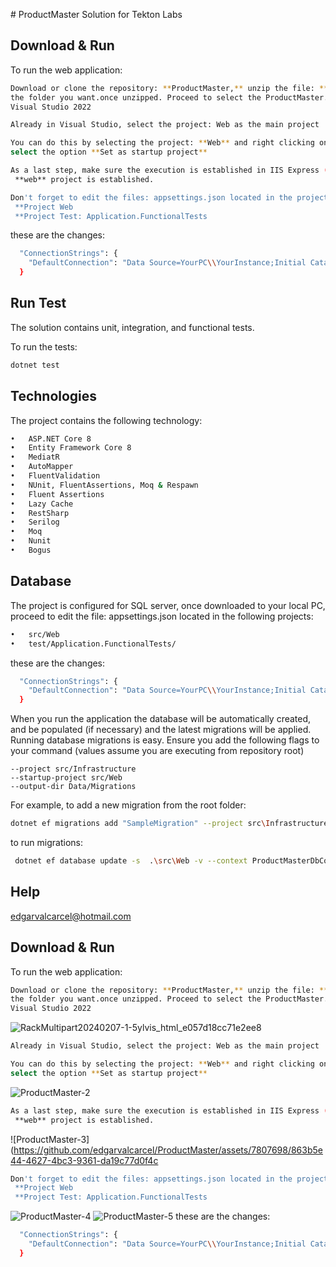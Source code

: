 ﻿﻿# ProductMaster Solution for Tekton Labs
## Download & Run
To run the web application:

```bash
Download or clone the repository: **ProductMaster,** unzip the file: **ProductMaster-master.zip** to
the folder you want.once unzipped. Proceed to select the ProductMaster.sln file to be opened with
Visual Studio 2022
 ```

```bash
Already in Visual Studio, select the project: Web as the main project

You can do this by selecting the project: **Web** and right clicking on it and on the pop-up menu
select the option **Set as startup project**
 ```

```bash
As a last step, make sure the execution is established in IIS Express (just for this test) and that the
 **web** project is established.
 ```

```bash
Don't forget to edit the files: appsettings.json located in the projects:
 **Project Web
 **Project Test: Application.FunctionalTests
 ```

these are the changes:
```bash
  "ConnectionStrings": {
    "DefaultConnection": "Data Source=YourPC\\YourInstance;Initial Catalog=ProductMasterDb;User ID=YourUser;Password=YourPassword;MultipleActiveResultSets=True;Connect Timeout=100;Encrypt=False;"
  }
 ```
## Run Test

The solution contains unit, integration, and functional tests.

To run the tests:
```bash
dotnet test
```

## Technologies

The project contains the following technology:
```bash
•	ASP.NET Core 8
•	Entity Framework Core 8
•	MediatR
•	AutoMapper
•	FluentValidation
•	NUnit, FluentAssertions, Moq & Respawn
•	Fluent Assertions
•	Lazy Cache
•	RestSharp
•	Serilog
•	Moq
•	Nunit
•	Bogus
 ```
## Database
The project is configured for SQL server, once downloaded to your local PC, proceed to edit the file: appsettings.json located in the following projects:
```bash
•	src/Web
•	test/Application.FunctionalTests/
 ```
these are the changes:
```bash
  "ConnectionStrings": {
    "DefaultConnection": "Data Source=YourPC\\YourInstance;Initial Catalog=ProductMasterDb;User ID=YourUser;Password=YourPassword;MultipleActiveResultSets=True;Connect Timeout=100;Encrypt=False;"
  }
 ```
  
When you run the application the database will be automatically created, and be populated (if necessary) and the latest migrations will be applied.
Running database migrations is easy. Ensure you add the following flags to your command (values assume you are executing from repository root)
 ```
--project src/Infrastructure
--startup-project src/Web
--output-dir Data/Migrations
 ```
For example, to add a new migration from the root folder:
```bash
dotnet ef migrations add "SampleMigration" --project src\Infrastructure --startup-project src\Web --output-dir Data\Migrations
 ```
to run migrations: 
```bash
 dotnet ef database update -s  .\src\Web -v --context ProductMasterDbContext --project .\src\Infrastructure
 ```
## Help
edgarvalcarcel@hotmail.com
## Download & Run
To run the web application:

```bash
Download or clone the repository: **ProductMaster,** unzip the file: **ProductMaster-master.zip** to
the folder you want.once unzipped. Proceed to select the ProductMaster.sln file to be opened with
Visual Studio 2022
 ```
![RackMultipart20240207-1-5ylvis_html_e057d18cc71e2ee8](https://github.com/edgarvalcarcel/ProductMaster/assets/7807698/867e7d99-0dc5-4388-9b1b-e879bd7e6d0a)

```bash
Already in Visual Studio, select the project: Web as the main project

You can do this by selecting the project: **Web** and right clicking on it and on the pop-up menu
select the option **Set as startup project**
 ```
![ProductMaster-2](https://github.com/edgarvalcarcel/ProductMaster/assets/7807698/311c75c3-ab9a-4eb3-afdf-dfc80e6ca788)

```bash
As a last step, make sure the execution is established in IIS Express (just for this test) and that the
 **web** project is established.
 ```
![ProductMaster-3](https://github.com/edgarvalcarcel/ProductMaster/assets/7807698/863b5e44-4627-4bc3-9361-da19c77d0f4c

```bash
Don't forget to edit the files: appsettings.json located in the projects:
 **Project Web
 **Project Test: Application.FunctionalTests
 ```

![ProductMaster-4](https://github.com/edgarvalcarcel/ProductMaster/assets/7807698/3d815244-0a99-483f-ad65-c6b047f5f27f)
![ProductMaster-5](https://github.com/edgarvalcarcel/ProductMaster/assets/7807698/e1f39ce8-89a5-498c-bd0d-0a9f7c6494d7)
these are the changes:
```bash
  "ConnectionStrings": {
    "DefaultConnection": "Data Source=YourPC\\YourInstance;Initial Catalog=ProductMasterDb;User ID=YourUser;Password=YourPassword;MultipleActiveResultSets=True;Connect Timeout=100;Encrypt=False;"
  }
 ```

